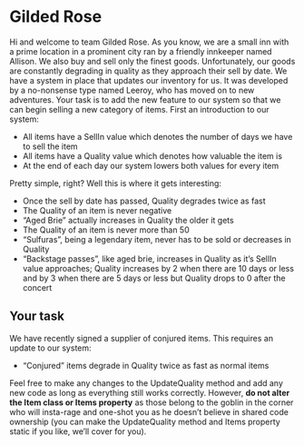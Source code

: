 # Gilded Rose

Hi and welcome to team Gilded Rose. As you know, we are a small inn with a prime location in a prominent city ran by a 
friendly innkeeper named Allison. We also buy and sell only the finest goods. 
Unfortunately, our goods are constantly degrading in quality as they approach their sell by date. 
We have a system in place that updates our inventory for us. It was developed by a no-nonsense type named Leeroy, 
who has moved on to new adventures. Your task is to add the new feature to our system so that we can begin selling a 
new category of items. First an introduction to our system:

- All items have a SellIn value which denotes the number of days we have to sell the item
- All items have a Quality value which denotes how valuable the item is
- At the end of each day our system lowers both values for every item

Pretty simple, right? Well this is where it gets interesting:

- Once the sell by date has passed, Quality degrades twice as fast
- The Quality of an item is never negative
- “Aged Brie” actually increases in Quality the older it gets
- The Quality of an item is never more than 50
- “Sulfuras”, being a legendary item, never has to be sold or decreases in Quality
- “Backstage passes”, like aged brie, increases in Quality as it’s SellIn value approaches; Quality increases by 2 when 
  there are 10 days or less and by 3 when there are 5 days or less but Quality drops to 0 after the concert

## Your task

We have recently signed a supplier of conjured items. This requires an update to our system:

- “Conjured” items degrade in Quality twice as fast as normal items

Feel free to make any changes to the UpdateQuality method and add any new code as long as everything still works 
correctly. However, **do not alter the Item class or Items property** as those belong to the goblin in the corner 
who will insta-rage and one-shot you as he doesn’t believe in shared code ownership (you can make the UpdateQuality 
method and Items property static if you like, we’ll cover for you).

